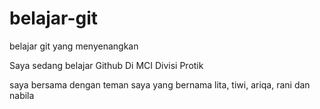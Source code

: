 # belajar-git

belajar git yang menyenangkan

Saya sedang belajar Github
Di MCI Divisi Protik

saya bersama dengan teman saya yang bernama lita, tiwi, ariqa, rani dan nabila